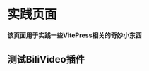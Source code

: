 # 实践页面

**该页面用于实践一些VitePress相关的奇妙小东西**

## 测试BiliVideo插件

<BiliVideo bvid=" https://www.bilibili.com/video/BV16g411u7V2/?share_source=copy_web&vd_source=8c81e21b0ed380fd14142549f249565b" />